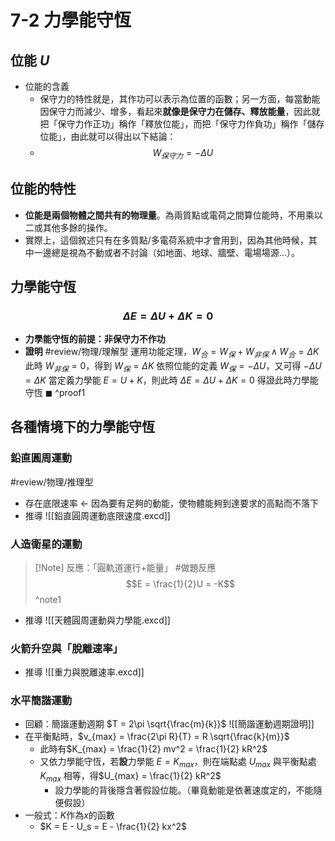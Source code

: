 # 7-2 力學能守恆
## 位能 $U$
- 位能的含義
	- 保守力的特性就是，其作功可以表示為位置的函數；另一方面，每當動能因保守力而減少、增多，看起來**就像是保守力在儲存、釋放能量**，因此就把「保守力作正功」稱作「釋放位能」，而把「保守力作負功」稱作「儲存位能」，由此就可以得出以下結論：
	- $$W_{保守力} = -\Delta U$$
## 位能的特性
- **位能是兩個物體之間共有的物理量**。為兩質點或電荷之間算位能時，不用乘以二或其他多餘的操作。
- 實際上，這個敘述只有在多質點/多電荷系統中才會用到，因為其他時候，其中一邊總是視為不動或者不討論（如地面、地球、牆壁、電場場源...）。
## 力學能守恆 
### $$\Delta E = \Delta U + \Delta K = 0$$
- **力學能守恆的前提：非保守力不作功**
- **證明**
	#review/物理/理解型
	運用功能定理，$W_合 = W_保 + W_{非保}\land W_合 = \Delta K$
	此時 $W_{非保} = 0$，得到 $W_保 = \Delta K$
	依照位能的定義 $W_保 = - \Delta U$，又可得 $-\Delta U = \Delta K$
	當定義力學能 $E = U + K$，則此時 $\Delta E = \Delta U + \Delta K = 0$
	得證此時力學能守恆 $\blacksquare$ ^proof1

## 各種情境下的力學能守恆
### 鉛直圓周運動
#review/物理/推理型
- 存在底限速率 $\leftarrow$ 因為要有足夠的動能，使物體能夠到達要求的高點而不落下
- 推導 ![[鉛直圓周運動底限速度.excd]]
### 人造衛星的運動
> [!Note] 反應：「圓軌道運行+能量」 #做題反應
> $$E = \frac{1}{2}U = -K$$
^note1

- 推導 ![[天體圓周運動與力學能.excd]]
### 火箭升空與「脫離速率」
- 推導 ![[重力與脫離速率.excd]]
### 水平簡諧運動
- 回顧：簡諧運動週期 $T = 2\pi \sqrt{\frac{m}{k}}$  ![[簡諧運動週期證明]]
- 在平衡點時，$v_{max} = \frac{2\pi R}{T} = R \sqrt{\frac{k}{m}}$ 
	- 此時有$K_{max} = \frac{1}{2} mv^2 = \frac{1}{2} kR^2$ 
	- 又依力學能守恆，若**設**力學能 $E = K_{max}$，則在端點處 $U_{max}$ 與平衡點處 $K_{max}$ 相等，得$U_{max} = \frac{1}{2} kR^2$ 
		- 設力學能的背後隱含著假設位能。（畢竟動能是依著速度定的，不能隨便假設）
- 一般式：$K$作為$x$的函數
	- $K = E - U_s = E - \frac{1}{2} kx^2$